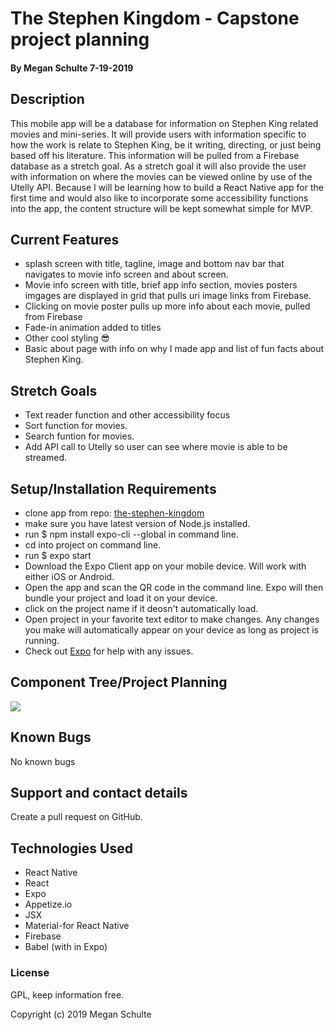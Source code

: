 # The Stephen Kingdom - Capstone project planning

#### By Megan Schulte 7-19-2019

## Description

This mobile app will be a database for information on Stephen King related movies and mini-series. It will provide users with information specific to how the work is relate to Stephen King, be it writing, directing, or just being based off his literature. This information will be pulled from a Firebase database as a stretch goal. As a stretch goal it will also provide the user with information on where the movies can be viewed online by use of the Utelly API. Because I will be learning how to build a React Native app for the first time and would also like to incorporate some accessibility functions into the app, the content structure will be kept somewhat simple for MVP.

## Current Features

- splash screen with title, tagline, image and bottom nav bar that navigates to movie info screen and about screen.
- Movie info screen with title, brief app info section, movies posters imgages are displayed in grid that pulls uri image links from Firebase.
- Clicking on movie poster pulls up more info about each movie, pulled from Firebase
- Fade-in animation added to titles
- Other cool styling 😎
- Basic about page with info on why I made app and list of fun facts about Stephen King.

## Stretch Goals

- Text reader function and other accessibility focus
- Sort function for movies.
- Search funtion for movies.
- Add API call to Utelly so user can see where movie is able to be streamed.

## Setup/Installation Requirements

- clone app from repo: [the-stephen-kingdom](https://github.com/meganschultepdx/the-stephen-kingdom)
- make sure you have latest version of Node.js installed.
- run \$ npm install expo-cli --global in command line.
- cd into project on command line.
- run \$ expo start
- Download the Expo Client app on your mobile device. Will work with either iOS or Android.
- Open the app and scan the QR code in the command line. Expo will then bundle your project and load it on your device.
- click on the project name if it deosn't automatically load.
- Open project in your favorite text editor to make changes. Any changes you make will automatically appear on your device as long as project is running.
- Check out [Expo](https://expo.io/) for help with any issues.

## Component Tree/Project Planning

![](assets/images/screenshots.png)

## Known Bugs

No known bugs

## Support and contact details

Create a pull request on GitHub.

## Technologies Used

- React Native
- React
- Expo
- Appetize.io
- JSX
- Material-for React Native
- Firebase
- Babel (with in Expo)

### License

GPL, keep information free.

Copyright (c) 2019 Megan Schulte
